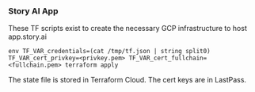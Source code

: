 ### Story AI App

These TF scripts exist to create the necessary GCP infrastructure to host app.story.ai

```
env TF_VAR_credentials=(cat /tmp/tf.json | string split0) TF_VAR_cert_privkey=<privkey.pem> TF_VAR_cert_fullchain=<fullchain.pem> terraform apply
```

The state file is stored in Terraform Cloud. The cert keys are in LastPass.
